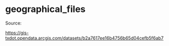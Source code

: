 # geographical_files

Source: 

https://gis-txdot.opendata.arcgis.com/datasets/b2a7617ee16b4756b65d04cefb5f6ab7